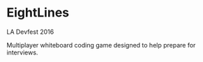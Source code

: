 # EightLines
LA Devfest 2016

Multiplayer whiteboard coding game designed to help prepare for interviews.
